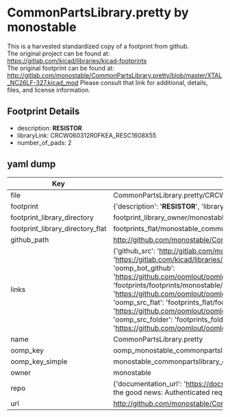 # CommonPartsLibrary.pretty by monostable  
This is a harvested standardized copy of a footprint from github.  
The original project can be found at:  
https://gitlab.com/kicad/libraries/kicad-footprints  
The original footprint can be found at:
http://gitlab.com/monostable/CommonPartsLibrary.pretty/blob/master/XTAL_NC26LF-327.kicad_mod
Please consult that link for additional, details, files, and license information.  
## Footprint Details
* description: <b>RESISTOR</b>  
* libraryLink: CRCW060312R0FKEA_RESC1608X55  
* number_of_pads: 2  
## yaml dump  
| Key | Value |  
| --- | --- |  
| file | CommonPartsLibrary.pretty/CRCW060312R0FKEA_RESC1608X55.kicad_mod |  
| footprint | {'description': '<b>RESISTOR</b>', 'libraryLink': 'CRCW060312R0FKEA_RESC1608X55', 'number_of_pads': 2} |  
| footprint_library_directory | footprint_library_owner/monostable_CommonPartsLibrary.pretty |  
| footprint_library_directory_flat | footprints_flat/monostable_commonpartslibrary_crcw060312r0fkea_resc1608x55/working |  
| github_path | http://github.com/monostable/CommonPartsLibrary.pretty/blob/master/CRCW060312R0FKEA_RESC1608X55.kicad_mod |  
| links | {'github_src': 'http://gitlab.com/monostable/CommonPartsLibrary.pretty/blob/master/XTAL_NC26LF-327.kicad_mod', 'github_src_repo': 'https://gitlab.com/kicad/libraries/kicad-footprints', 'oomp_bot': 'footprints/monostable_commonpartslibrary_crcw060312r0fkea_resc1608x55/working', 'oomp_bot_github': 'https://github.com/oomlout/oomlout_oomp_footprint_bot/tree/main/footprints/monostable_commonpartslibrary_crcw060312r0fkea_resc1608x55/working', 'oomp_doc': 'footprints/footprints/monostable/CommonPartsLibrary/CRCW060312R0FKEA_RESC1608X55/working/', 'oomp_doc_github': 'https://github.com/oomlout/oomlout_oomp_footprint_doc/tree/main/footprints/footprints/monostable/CommonPartsLibrary/CRCW060312R0FKEA_RESC1608X55/working', 'oomp_src_flat': 'footprints_flat/footprints_flat/monostable_commonpartslibrary_crcw060312r0fkea_resc1608x55/working', 'oomp_src_flat_github': 'https://github.com/oomlout/oomlout_oomp_footprint_src/tree/main/footprints_flat/monostable_commonpartslibrary_crcw060312r0fkea_resc1608x55/working', 'oomp_src_folder': 'footprints_folder/footprints_folder/monostable/CommonPartsLibrary/CRCW060312R0FKEA_RESC1608X55/working', 'oomp_src_folder_github': 'https://github.com/oomlout/oomlout_oomp_footprint_src/tree/main/footprints_folder/monostable/CommonPartsLibrary/CRCW060312R0FKEA_RESC1608X55/working'} |  
| name | CommonPartsLibrary.pretty |  
| oomp_key | oomp_monostable_commonpartslibrary_crcw060312r0fkea_resc1608x55 |  
| oomp_key_simple | monostable_commonpartslibrary_crcw060312r0fkea_resc1608x55 |  
| owner | monostable |  
| repo | {'documentation_url': 'https://docs.github.com/rest/overview/resources-in-the-rest-api#rate-limiting', 'message': "API rate limit exceeded for 84.66.173.59. (But here's the good news: Authenticated requests get a higher rate limit. Check out the documentation for more details.)"} |  
| url | http://github.com/monostable/CommonPartsLibrary.pretty |  

